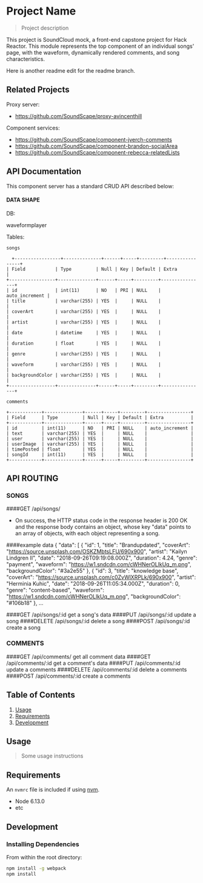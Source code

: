 # Project Name

> Project description

This project is SoundCloud mock, a front-end capstone project for Hack Reactor. This module
represents the top component of an individual songs' page, with the waveform, dynamically rendered
comments, and song characteristics.

Here is another readme edit for the readme branch.


## Related Projects

  Proxy server:
  - https://github.com/SoundScape/proxy-avincenthill

  Component services:
  - https://github.com/SoundScape/component-jverch-comments
  - https://github.com/SoundScape/component-brandon-socialArea
  - https://github.com/SoundScape/component-rebecca-relatedLists

## API Documentation

This component server has a standard CRUD API described below:

#### DATA SHAPE

DB:

waveformplayer

Tables:

```
songs

  +-----------------+--------------+------+-----+---------+----------------+
| Field           | Type         | Null | Key | Default | Extra          |
+-----------------+--------------+------+-----+---------+----------------+
| id              | int(11)      | NO   | PRI | NULL    | auto_increment |
| title           | varchar(255) | YES  |     | NULL    |                |
| coverArt        | varchar(255) | YES  |     | NULL    |                |
| artist          | varchar(255) | YES  |     | NULL    |                |
| date            | datetime     | YES  |     | NULL    |                |
| duration        | float        | YES  |     | NULL    |                |
| genre           | varchar(255) | YES  |     | NULL    |                |
| waveform        | varchar(255) | YES  |     | NULL    |                |
| backgroundColor | varchar(255) | YES  |     | NULL    |                |
+-----------------+--------------+------+-----+---------+----------------+

comments

+------------+--------------+------+-----+---------+----------------+
| Field      | Type         | Null | Key | Default | Extra          |
+------------+--------------+------+-----+---------+----------------+
| id         | int(11)      | NO   | PRI | NULL    | auto_increment |
| text       | varchar(255) | YES  |     | NULL    |                |
| user       | varchar(255) | YES  |     | NULL    |                |
| userImage  | varchar(255) | YES  |     | NULL    |                |
| timePosted | float        | YES  |     | NULL    |                |
| songId     | int(11)      | YES  |     | NULL    |                |
+------------+--------------+------+-----+---------+----------------+
```

## API ROUTING

### SONGS
  ####GET /api/songs/

  - On success, the HTTP status code in the response header is 200 OK and the response body contains an object, whose key "data" points to an array of objects, with each object representing a song.

  ####example data
  {
    "data": [
        {
            "id": 1,
            "title": "Brandupdated",
            "coverArt": "https://source.unsplash.com/OSKZMbtsLFU/690x900",
            "artist": "Kailyn Lindgren II",
            "date": "2018-09-26T09:19:08.000Z",
            "duration": 4.24,
            "genre": "payment",
            "waveform": "https://w1.sndcdn.com/cWHNerOLlkUq_m.png",
            "backgroundColor": "#3a2e55"
        },
        {
            "id": 3,
            "title": "knowledge base",
            "coverArt": "https://source.unsplash.com/c0ZvWlXRPLk/690x900",
            "artist": "Herminia Kuhic",
            "date": "2018-09-26T11:05:34.000Z",
            "duration": 0,
            "genre": "content-based",
            "waveform": "https://w1.sndcdn.com/cWHNerOLlkUq_m.png",
            "backgroundColor": "#106b18"
        }, ...


  ####GET /api/songs/:id
  get a song's data
  ####PUT /api/songs/:id
  update a song
  ####DELETE /api/songs/:id
  delete a song
  ####POST /api/songs/:id
  create a song

### COMMENTS
  ####GET /api/comments/
  get all comment data
  ####GET /api/comments/:id
  get a comment's data
  ####PUT /api/comments/:id
  update a comments
  ####DELETE /api/comments/:id
  delete a comments
  ####POST /api/comments/:id
  create a comments


## Table of Contents

1. [Usage](#Usage)
1. [Requirements](#requirements)
1. [Development](#development)

## Usage

> Some usage instructions

## Requirements

An `nvmrc` file is included if using [nvm](https://github.com/creationix/nvm).

- Node 6.13.0
- etc

## Development

### Installing Dependencies

From within the root directory:

```sh
npm install -g webpack
npm install
```

